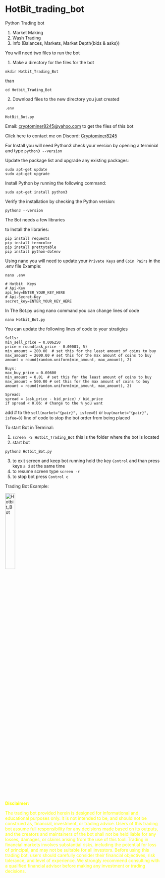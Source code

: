 # HotBit_trading_bot
Python Trading bot

1. Market Making
2. Wash Trading
3. Info (Balances, Markets, Market Depth{bids & asks})

You will need two files to run the bot

1. Make a directory for the files for the bot 
```
mkdir Hotbit_Trading_Bot
```
than 
```
cd Hotbit_Trading_Bot
```
2. Download files to the new directory you just created
```
.env

HotBit_Bot.py
```
Email: cryptominer8245@yahoo.com to get the files of this bot

Click here to contact me on Discord: <a href="https://discord.com/users/412476381725720576">Cryptominer8245</a>

For Install you will need Python3
check your version by opening a terminial and type
```python3 --version```

Update the package list and upgrade any existing packages:
```
sudo apt-get update
sudo apt-get upgrade
```
Install Python by running the following command:
```
sudo apt-get install python3
```
Verify the installation by checking the Python version:
```
python3 --version
```

The Bot needs a few libraries

to Install the libraries:
```
pip install requests
pip install termcolor
pip install prettytable
pip install python-dotenv
```

Using nano you will need to update your ``Private Keys`` and ``Coin Pairs`` in the .env file
Example:
```
nano .env
```

```
# Hotbit  Keys
# Api-Key
api_key=ENTER_YOUR_KEY_HERE
# Api-Secret-Key
secret_key=ENTER_YOUR_KEY_HERE
```
In The Bot.py using nano command you can change lines of code 
```
nano Hotbit_Bot.py
```

You can update the following lines of code to your stratigies
```
Sells:
min_sell_price = 0.006250
price = round(ask_price - 0.00001, 5)
min_amount = 200.00  # set this for the least amount of coins to buy
max_amount = 2000.00 # set this for the max amount of coins to buy
amount = round(random.uniform(min_amount, max_amount), 2)

Buys:
max_buy_price = 0.00600
min_amount = 0.01  # set this for the least amount of coins to buy
max_amount = 500.00 # set this for the max amount of coins to buy
amount = round(random.uniform(min_amount, max_amount), 2)

Spread:
spread = (ask_price - bid_price) / bid_price
if spread < 0.06: # Change to the % you want
```
add # to the `sell(market="{pair}", isfee=0)` or `buy(market="{pair}", isfee=0)` line of code to stop the bot order from being placed

To start Bot in Terminal:
1. `screen -S Hotbit_Trading_Bot` this is the folder where the bot is located
2. start bot
```
python3 Hotbit_Bot.py
```
3. to exit screen and keep bot running hold the key `Control` and than press keys `a d` at the same time
4. to resume screen type `screen -r`
5. to stop bot press `Control c`

Trading Bot Example:

<img src="https://user-images.githubusercontent.com/40405385/225494942-4e4c5096-7ed6-42c5-9e04-1391720e3588.png" width="25%" alt="Hotbit_Bot">

<div style="color: yellow;">

**Disclaimer:**

The trading bot provided herein is designed for informational and educational purposes only. It is not intended to be, and should not be construed as, financial, investment, or trading advice. Users of this trading bot assume full responsibility for any decisions made based on its outputs, and the creators and maintainers of the bot shall not be held liable for any losses, damages, or claims arising from the use of this tool. Trading in financial markets involves substantial risks, including the potential for loss of principal, and may not be suitable for all investors. Before using this trading bot, users should carefully consider their financial objectives, risk tolerance, and level of experience. We strongly recommend consulting with a qualified financial advisor before making any investment or trading decisions.

</div>


